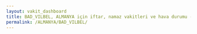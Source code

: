 ```yaml
---
layout: vakit_dashboard
title: BAD_VILBEL, ALMANYA için iftar, namaz vakitleri ve hava durumu - ilçe/eyalet seç
permalink: /ALMANYA/BAD_VILBEL/
---
```


<script type="text/javascript">
  var GLOBAL_COUNTRY = 'ALMANYA';
  var GLOBAL_CITY = 'BAD_VILBEL';
  var GLOBAL_STATE = '';
  var lat = 72;
  var lon = 21;
</script>
